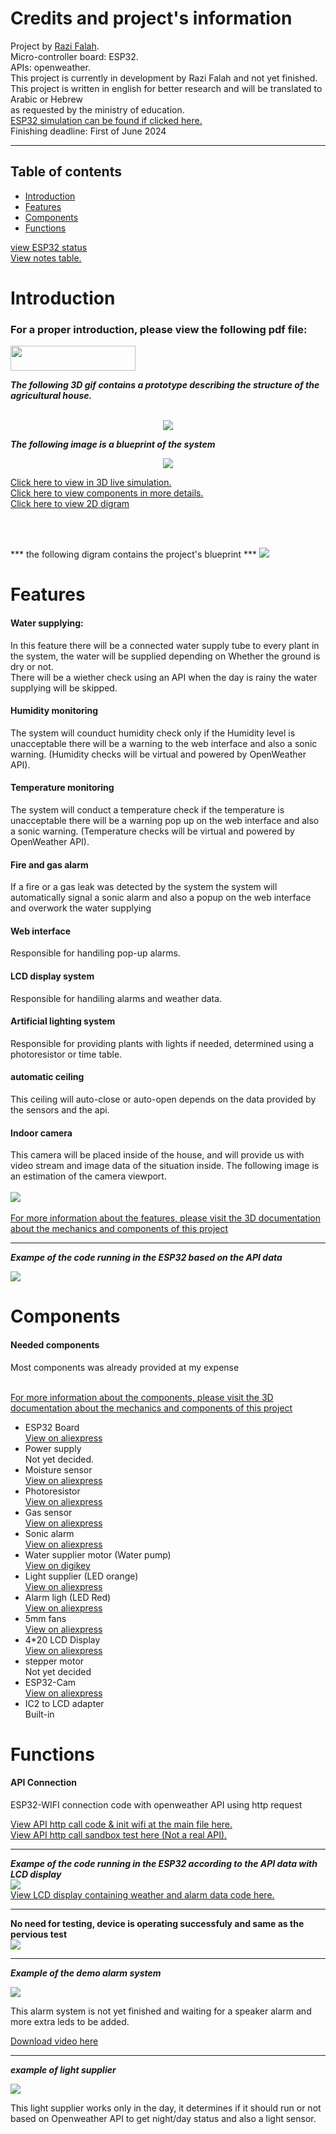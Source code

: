 
<h1>Credits and project's information</h1>Project by <a href="https://razifalah.com" target="_blank">Razi Falah</a>.<br>
Micro-controller board: ESP32.<br>
APIs: openweather.<br>
This project is currently in development by Razi Falah and not yet finished.<br>
This project is written in english for better research and will be translated to Arabic or Hebrew <br> as requested by the ministry of education.<br>
<a href="https://wokwi.com/projects/376210317579552769">ESP32 simulation can be found if clicked here.</a><br>
Finishing deadline: First of June 2024
<hr>

## Table of contents
* [Introduction](#introduction)
* [Features](#features)
* [Components](#components)
* [Functions](#functions)


<a href="https://github.com/RaziFalah/agriculture-project/blob/main/esp32_status.md">view ESP32 status</a><br>
<a href="https://github.com/RaziFalah/agriculture-project/blob/main/notes.md">View notes table.</a><br>



<h1>Introduction</h1>
<h3>For a proper introduction, please view the following pdf file:</h3> <a href="https://github.com/RaziFalah/agriculture-project/blob/main/docs/English_intro.pdf"><image src="https://raw.githubusercontent.com/toondaey/nestjs-pdf/master/pdf-icon.svg" border="0" width="200" height="40"></a>
<br>  

***The following 3D gif contains a prototype describing the structure of the agricultural house.***

<br>
<center><image src="digrams/protogif.gif"></image></center>


***The following image is a blueprint of the system***
<br><center><image src="digrams/blueprint.jpeg"></center>

<a href="https://www.tinkercad.com/things/bjxyPMTghpm?sharecode=-sOVYjYutNeJOz8-vHF4RAPE3Cq87EVQZT0kTKe_JxA">Click here to view in 3D live simulation.</a><br>
<a href="3Dcomponents">Click here to view components in more details.</a><br>
<a href="digrams/prototype.png">Click here to view 2D digram</a>

<br><br>

*** the following digram contains the project's blueprint ***
<image src="digrams/prototype.png">




<h1>Features</h1>
<h4>Water supplying:</h4>
In this feature there will be a connected water supply tube to every plant in the system, the water will be supplied depending on Whether the ground is dry or not.<br>There will be a wiether check using an API  when the day is rainy the water supplying will be skipped.
<h4>Humidity monitoring</h4>
The system will counduct humidity check only if the Humidity level is unacceptable there will be a warning to the web interface and also a sonic warning. (Humidity checks will be virtual and powered by OpenWeather API).
<h4>Temperature monitoring</h4>
The system will conduct a temperature check if the temperature is unacceptable there will be a warning pop up on the web interface and also a sonic warning. (Temperature checks will be virtual and powered by OpenWeather API).
<h4>Fire and gas alarm</h4>
If a fire or a gas leak was detected by the system the system will automatically signal a sonic alarm and also a popup on the web interface and overwork the water supplying
<h4>Web interface</h4>
Responsible for handiling pop-up alarms.
<h4>LCD display system</h4>
Responsible for handiling alarms and weather data.
<h4>Artificial lighting system</h4>
Responsible for providing plants with lights if needed, determined using a photoresistor or time table. <br>
<h4>automatic ceiling</h4>
This ceiling will auto-close or auto-open depends on the data provided by the sensors and the api.
<h4>Indoor camera</h4>
This camera will be placed inside of the house, and will provide us with video stream and image data of the situation inside. The following image is an estimation of the camera viewport.<br><br><image src="digrams/estcam.png">
<br><br><a href="https://github.com/RaziFalah/agriculture-project/blob/main/3Dcomponents/README.md">For more information about the features, please visit the 3D documentation about the mechanics and components of this project</a><hr>

***Exampe of the code running in the ESP32 based on the API data***

<image src="digrams/esp32_prototype.png">

<h1>Components</h1>
<h4>Needed components</h4>
<p>Most components was already provided at my expense</p><br><a href="https://github.com/RaziFalah/agriculture-project/blob/main/3Dcomponents/README.md">For more information about the components, please visit the 3D documentation about the mechanics and components of this project</a>
<ul>
  <li>ESP32 Board</li> <a href="https://www.aliexpress.com/item/1005004879572949.html?spm=a2g0o.order_list.order_list_main.9.5c471802ypflOP">View on aliexpress</a>
  <li>Power supply</li> <a>Not yet decided.</a>
  <li>Moisture sensor</li> <a href="https://www.aliexpress.com/item/1005004961237192.html?spm=a2g0o.order_list.order_list_main.4.5c471802ypflOP">View on aliexpress</a>
  <li>Photoresistor</li> <a href="https://www.aliexpress.com/item/1005005009839541.html?spm=a2g0o.order_list.order_list_main.29.5c471802ypflOP">View on aliexpress</a>
  <li>Gas sensor</li> <a href="https://www.aliexpress.com/item/1005001666186214.html?spm=a2g0o.order_list.order_list_main.24.5c471802ypflOP">View on aliexpress</a>
  <li>Sonic alarm</li> <a href="https://www.aliexpress.com/item/1005003274011049.html?spm=a2g0o.order_list.order_list_main.34.5c471802ypflOP">View on aliexpress</a>
  <li>Water supplier motor (Water pump) </li> <a href="https://www.digikey.co.il/he/products/detail/adafruit-industries-llc/4547/11627730?utm_adgroup=&utm_source=google&utm_medium=cpc&utm_campaign=PMax_Product_High%20Volume%20Products&utm_term=&productid=11627730&gclid=EAIaIQobChMIpsvF8YXIgQMVfJqDBx09aAxGEAQYASABEgJ-jfD_BwE">View on digikey</a>
  <li>Light supplier (LED orange)</li> <a href="https://www.aliexpress.com/item/1005003323707856.html?spm=a2g0o.order_list.order_list_main.50.5c471802ypflOP">View on aliexpress</a>
  <li>Alarm ligh (LED Red)</li> <a href="https://www.aliexpress.com/item/1005003323707856.html?spm=a2g0o.order_list.order_list_main.49.5c471802ypflOP">View on aliexpress</a>
  <li>5mm fans</li> <a href="https://www.aliexpress.com/item/1005003878734109.html?spm=a2g0o.order_list.order_list_main.44.5c471802ypflOP">View on aliexpress</a>
  <li>4*20 LCD Display</li> <a href="https://www.aliexpress.com/item/4000863723154.html?spm=a2g0o.order_list.order_list_main.39.5c471802ypflOP">View on aliexpress</a>
  <li>stepper motor</li><a>Not yet decided</a>
  <li>ESP32-Cam</li><a href="https://www.aliexpress.com/item/1005004518669324.html?spm=a2g0o.order_list.order_list_main.4.2bbd7385CfUkpV#nav-review">View on aliexpress</a>
  <li>IC2 to LCD adapter</li> Built-in
</ul>



<h1>Functions</h1>
<h4>API Connection</h4>
<p>ESP32-WIFI connection code with openweather API using http request</p>
<a href="code/main.cpp">View API http call code & init wifi at the main file here.</a><br>
<a href="tests/API_testing.md">View API http call sandbox test here (Not a real API).</a>
<hr>

***Exampe of the code running in the ESP32 according to the API data with LCD display***<br>
<image src="digrams/esp32_lcd.png"><br>
<a href="code/main_lcd.cpp">View LCD display containing weather and alarm data code here.</a><br>

<hr>


**No need for testing, device is operating successfuly and same as the pervious test**
<br><image src="digrams/lcd_prototype.gif.gif"><br>

<hr>

***Example of the demo alarm system***

<image src="digrams/led_lcd_esp32.gif"><br>

<p>This alarm system is not yet finished and waiting for a speaker alarm and more extra leds to be added.</p>
<a href="https://github.com/RaziFalah/agriculture-project/blob/main/video%20log/2023-09-18_14-13-18.mp4">Download video here</a>

<hr>

***example of light supplier***

<image src="digrams/light_supplier.gif"><br>

<p>This light supplier works only in the day, it determines if it should run or not based on Openweather API to get night/day status and also a light sensor.</p>
